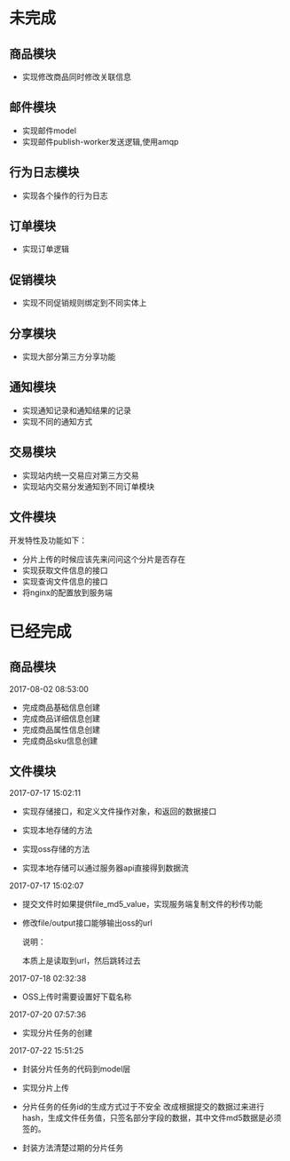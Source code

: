 # 未完成

## 商品模块

* 实现修改商品同时修改关联信息

## 邮件模块

* 实现邮件model
* 实现邮件publish-worker发送逻辑,使用amqp

## 行为日志模块

* 实现各个操作的行为日志

## 订单模块

* 实现订单逻辑

## 促销模块

* 实现不同促销规则绑定到不同实体上

## 分享模块

* 实现大部分第三方分享功能


## 通知模块

* 实现通知记录和通知结果的记录
* 实现不同的通知方式

## 交易模块

* 实现站内统一交易应对第三方交易
* 实现站内交易分发通知到不同订单模块

## 文件模块

开发特性及功能如下：

* 分片上传的时候应该先来问问这个分片是否存在
* 实现获取文件信息的接口
* 实现查询文件信息的接口
* 将nginx的配置放到服务端

# 已经完成
## 商品模块

2017-08-02 08:53:00

* 完成商品基础信息创建
* 完成商品详细信息创建
* 完成商品属性信息创建
* 完成商品sku信息创建


## 文件模块

2017-07-17 15:02:11

* 实现存储接口，和定义文件操作对象，和返回的数据接口


* 实现本地存储的方法
* 实现oss存储的方法
* 实现本地存储可以通过服务器api直接得到数据流

2017-07-17 15:02:07

* 提交文件时如果提供file_md5_value，实现服务端复制文件的秒传功能

* 修改file/output接口能够输出oss的url

  说明：

  本质上是读取到url，然后跳转过去

2017-07-18 02:32:38

* OSS上传时需要设置好下载名称

2017-07-20 07:57:36

* 实现分片任务的创建

2017-07-22 15:51:25

* 封装分片任务的代码到model层

* 实现分片上传

* 分片任务的任务id的生成方式过于不安全
  改成根据提交的数据过来进行hash，生成文件任务值，只签名部分字段的数据，其中文件md5数据是必须签的。

* 封装方法清楚过期的分片任务
